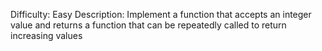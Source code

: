Difficulty: Easy
Description: Implement a function that accepts an integer value and returns a function that can be repeatedly called to return increasing values